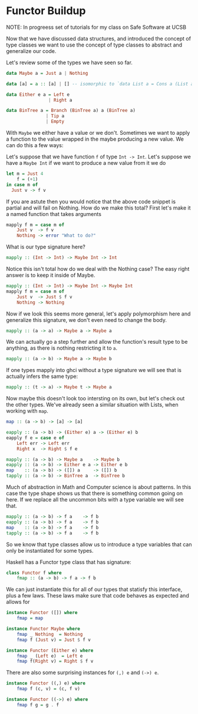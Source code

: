 # Functor Buildup

NOTE: In progreess set of tutorials for my class on Safe Software at UCSB

Now that we have discussed data structures, and introduced the concept of type classes we want to use the concept of type classes to abstract and generalize our code.

Let's review some of the types we have seen so far. 

```haskell
data Maybe a = Just a | Nothing

data [a] = a :: [a] | [] -- isomorphic to `data List a = Cons a (List a) | Nil`

data Either e a = Left e 
                | Right a

data BinTree a = Branch (BinTree a) a (BinTree a)
               | Tip a
               | Empty

```

With `Maybe` we either have a value or we don't. Sometimes we want to apply a function to the value wrapped in the maybe producing a new value. We can do this a few ways:

Let's suppose that we have function `f` of type `Int -> Int`. Let's suppose we have a `Maybe Int` if we want to produce a new value from it we do

```haskell
let m = Just 4
    f = (+1)
in case m of
  Just v -> f v
```
If you are astute then you would notice that the above code snippet is partial and will fail on Nothing. How do we make this total? First let's make it a named function that takes arguments

```haskell
mapply f m = case m of
    Just v  -> f v
    Nothing -> error "What to do?"
```

What is our type signature here?

```haskell
mapply :: (Int -> Int) -> Maybe Int -> Int
```

Notice this isn't total how do we deal with the Nothing case? The easy right answer is to keep it inside of Maybe.

```haskell
mapply :: (Int -> Int) -> Maybe Int -> Maybe Int
mapply f m = case m of
    Just v  -> Just $ f v
    Nothing -> Nothing
```

Now if we look this seems more general, let's apply polymorphism here and generalize this signature, we don't even need to change the body.

```haskell
mapply :: (a -> a) -> Maybe a -> Maybe a
```

We can actually go a step further and allow the function's result type to be anything, as there is nothing restricting it to `a`.

```haskell
mapply :: (a -> b) -> Maybe a -> Maybe b
```

If one types mapply into ghci without a type signature we will see that is actually infers the same type:
```haskell
mapply :: (t -> a) -> Maybe t -> Maybe a
```

Now maybe this doesn't look too intersting on its own, but let's check out the other types. We've already seen a similar situation with Lists, when working with `map`.

```haskell
map :: (a -> b) -> [a] -> [a]
```

```haskell
eapply :: (a -> b) -> (Either e) a -> (Either e) b
eapply f e = case e of
    Left err -> Left err
    Right x  -> Right $ f e
```

```haskell
mapply :: (a -> b) -> Maybe a    -> Maybe b
eapply :: (a -> b) -> Either e a -> Either e b
map    :: (a -> b) -> ([]) a     -> ([]) b
tapply :: (a -> b) -> BinTree a  -> BinTree b
```

Much of abstraction in Math and Computer science is about patterns. In this case the type shape shows us that there is something common going on here. If we replace all the uncommon bits with a type variable we will see that. 

```haskell
mapply :: (a -> b) -> f a    -> f b
eapply :: (a -> b) -> f a    -> f b
map    :: (a -> b) -> f a    -> f b
tapply :: (a -> b) -> f a    -> f b
```

So we know that type classes allow us to introduce a type variables that can only be instantiated for some types. 

Haskell has a Functor type class that has signature:

```haskell
class Functor f where
    fmap :: (a -> b) -> f a -> f b
```

We can just instantiate this for all of our types that statisfy this interface, plus a few laws. These laws make sure that code behaves as expected and allows for 
```haskell
instance Functor ([]) where
    fmap = map

instance Functor Maybe where
    fmap _ Nothing  = Nothing
    fmap f (Just v) = Just $ f v

instance Functor (Either e) where
    fmap _ (Left e)  = Left e
    fmap f(Right v) = Right $ f v
```

There are also some surprising instances for `(,) e` and `(->) e`.
```haskell
instance Functor ((,) e) where
    fmap f (c, v) = (c, f v)

instance Functor ((->) e) where
    fmap f g = g . f
```


